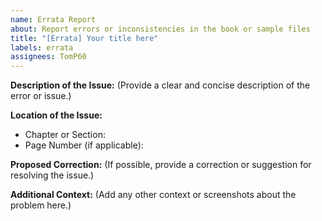 ```yaml
---
name: Errata Report
about: Report errors or inconsistencies in the book or sample files
title: "[Errata] Your title here"
labels: errata
assignees: TomP60
---
```


**Description of the Issue:**
(Provide a clear and concise description of the error or issue.)

**Location of the Issue:**
- Chapter or Section: 
- Page Number (if applicable): 

**Proposed Correction:**
(If possible, provide a correction or suggestion for resolving the issue.)

**Additional Context:**
(Add any other context or screenshots about the problem here.)

